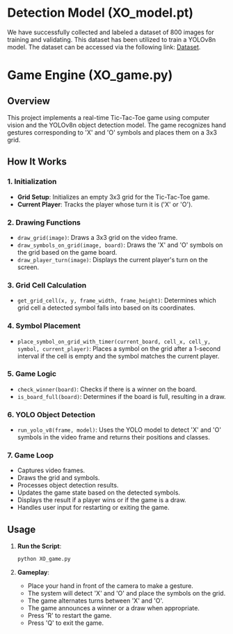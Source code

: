 # Detection Model (XO_model.pt)
We have successfully collected and labeled a dataset of 800 images for training and validating. This dataset has been utilized to train a YOLOv8n model. The dataset can be accessed via the following link: [Dataset](https://drive.google.com/drive/folders/1p8L1BXJy3eCwTQnomwf4Z4hK_xLWokFq?usp=sharing).

# Game Engine (XO_game.py)

## Overview

This project implements a real-time Tic-Tac-Toe game using computer vision and the YOLOv8n  object detection model. The game recognizes hand gestures corresponding to 'X' and 'O' symbols and places them on a 3x3 grid.


## How It Works

### 1. Initialization

- **Grid Setup**: Initializes an empty 3x3 grid for the Tic-Tac-Toe game.
- **Current Player**: Tracks the player whose turn it is ('X' or 'O').


### 2. Drawing Functions

- `draw_grid(image)`: Draws a 3x3 grid on the video frame.
- `draw_symbols_on_grid(image, board)`: Draws the 'X' and 'O' symbols on the grid based on the game board.
- `draw_player_turn(image)`: Displays the current player's turn on the screen.

### 3. Grid Cell Calculation

- `get_grid_cell(x, y, frame_width, frame_height)`: Determines which grid cell a detected symbol falls into based on its coordinates.

### 4. Symbol Placement

- `place_symbol_on_grid_with_timer(current_board, cell_x, cell_y, symbol, current_player)`: Places a symbol on the grid after a 1-second interval if the cell is empty and the symbol matches the current player.

### 5. Game Logic

- `check_winner(board)`: Checks if there is a winner on the board.
- `is_board_full(board)`: Determines if the board is full, resulting in a draw.

### 6. YOLO Object Detection

- `run_yolo_v8(frame, model)`: Uses the YOLO model to detect 'X' and 'O' symbols in the video frame and returns their positions and classes.

### 7. Game Loop

- Captures video frames.
- Draws the grid and symbols.
- Processes object detection results.
- Updates the game state based on the detected symbols.
- Displays the result if a player wins or if the game is a draw.
- Handles user input for restarting or exiting the game.

## Usage

1. **Run the Script**:
   ```bash
   python XO_game.py
   ```

2. **Gameplay**:
   - Place your hand in front of the camera to make a gesture.
   - The system will detect 'X' and 'O' and place the symbols on the grid.
   - The game alternates turns between 'X' and 'O'.
   - The game announces a winner or a draw when appropriate.
   - Press 'R' to restart the game.
   - Press 'Q' to exit the game.

